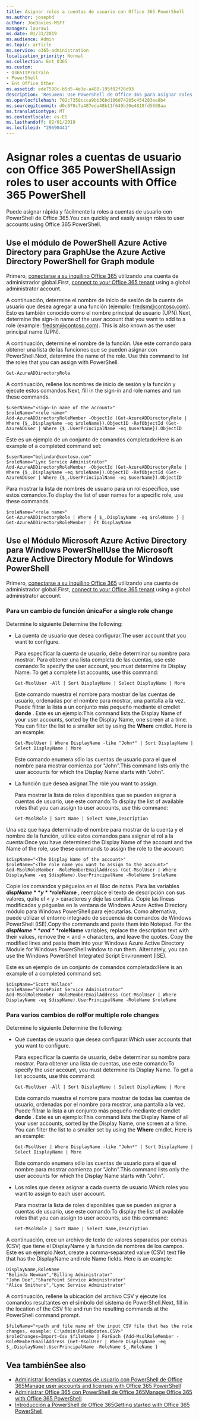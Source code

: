 ```yaml
---
title: Asignar roles a cuentas de usuario con Office 365 PowerShell
ms.author: josephd
author: JoeDavies-MSFT
manager: laurawi
ms.date: 01/31/2019
ms.audience: Admin
ms.topic: article
ms.service: o365-administration
localization_priority: Normal
ms.collection: Ent_O365
ms.custom:
- O365ITProTrain
- PowerShell
- Ent_Office_Other
ms.assetid: ede7598c-b5d5-4e3e-a488-195f02f26d93
description: 'Resumen: Use PowerShell de Office 365 para asignar roles a cuentas de usuario.'
ms.openlocfilehash: 702c7358ccca9bb36bd106d742b5c454283ee8b4
ms.sourcegitcommit: d0c870c7a487eda48b11f649b30e4818fd5608aa
ms.translationtype: MT
ms.contentlocale: es-ES
ms.lasthandoff: 02/01/2019
ms.locfileid: "29690441"
---
```

# <a name="assign-roles-to-user-accounts-with-office-365-powershell"></a><span data-ttu-id="a5247-103">Asignar roles a cuentas de usuario con Office 365 PowerShell</span><span class="sxs-lookup"><span data-stu-id="a5247-103">Assign roles to user accounts with Office 365 PowerShell</span></span>

<span data-ttu-id="a5247-104">Puede asignar rápida y fácilmente la roles a cuentas de usuario con PowerShell de Office 365.</span><span class="sxs-lookup"><span data-stu-id="a5247-104">You can quickly and easily assign roles to user accounts using Office 365 PowerShell.</span></span>

## <a name="use-the-azure-active-directory-powershell-for-graph-module"></a><span data-ttu-id="a5247-105">Use el módulo de PowerShell Azure Active Directory para Graph</span><span class="sxs-lookup"><span data-stu-id="a5247-105">Use the Azure Active Directory PowerShell for Graph module</span></span>

<span data-ttu-id="a5247-106">Primero, [conectarse a su inquilino Office 365](connect-to-office-365-powershell.md#connect-with-the-azure-active-directory-powershell-for-graph-module) utilizando una cuenta de administrador global.</span><span class="sxs-lookup"><span data-stu-id="a5247-106">First, [connect to your Office 365 tenant](connect-to-office-365-powershell.md#connect-with-the-azure-active-directory-powershell-for-graph-module) using a global administrator account.</span></span>
  
<span data-ttu-id="a5247-p101">A continuación, determine el nombre de inicio de sesión de la cuenta de usuario que desea agregar a una función (ejemplo: fredsm@contoso.com). Esto es también conocido como el nombre principal de usuario (UPN).</span><span class="sxs-lookup"><span data-stu-id="a5247-p101">Next, determine the sign-in name of the user account that you want to add to a role (example: fredsm@contoso.com). This is also known as the user principal name (UPN).</span></span>

<span data-ttu-id="a5247-p102">A continuación, determine el nombre de la función. Use este comando para obtener una lista de las funciones que se pueden asignar con PowerShell.</span><span class="sxs-lookup"><span data-stu-id="a5247-p102">Next, determine the name of the role. Use this command to list the roles that you can assign with PowerShell.</span></span>

````
Get-AzureADDirectoryRole
````

<span data-ttu-id="a5247-111">A continuación, rellene los nombres de inicio de sesión y la función y ejecute estos comandos.</span><span class="sxs-lookup"><span data-stu-id="a5247-111">Next, fill in the sign-in and role names and run these commands.</span></span>
  
```
$userName="<sign-in name of the account>"
$roleName="<role name>"
Add-AzureADDirectoryRoleMember -ObjectId (Get-AzureADDirectoryRole | Where {$_.DisplayName -eq $roleName}).ObjectID -RefObjectId (Get-AzureADUser | Where {$_.UserPrincipalName -eq $userName}).ObjectID
```

<span data-ttu-id="a5247-112">Este es un ejemplo de un conjunto de comandos completado:</span><span class="sxs-lookup"><span data-stu-id="a5247-112">Here is an example of a completed command set:</span></span>
  
```
$userName="belindan@contoso.com"
$roleName="Lync Service Administrator"
Add-AzureADDirectoryRoleMember -ObjectId (Get-AzureADDirectoryRole | Where {$_.DisplayName -eq $roleName}).ObjectID -RefObjectId (Get-AzureADUser | Where {$_.UserPrincipalName -eq $userName}).ObjectID
```

<span data-ttu-id="a5247-113">Para mostrar la lista de nombres de usuario para un rol específico, use estos comandos.</span><span class="sxs-lookup"><span data-stu-id="a5247-113">To display the list of user names for a specific role, use these commands.</span></span>

```
$roleName="<role name>"
Get-AzureADDirectoryRole | Where { $_.DisplayName -eq $roleName } | Get-AzureADDirectoryRoleMember | Ft DisplayName
```

## <a name="use-the-microsoft-azure-active-directory-module-for-windows-powershell"></a><span data-ttu-id="a5247-114">Use el Módulo Microsoft Azure Active Directory para Windows PowerShell</span><span class="sxs-lookup"><span data-stu-id="a5247-114">Use the Microsoft Azure Active Directory Module for Windows PowerShell</span></span>

<span data-ttu-id="a5247-115">Primero, [conectarse a su inquilino Office 365](connect-to-office-365-powershell.md#connect-with-the-microsoft-azure-active-directory-module-for-windows-powershell) utilizando una cuenta de administrador global.</span><span class="sxs-lookup"><span data-stu-id="a5247-115">First, [connect to your Office 365 tenant](connect-to-office-365-powershell.md#connect-with-the-microsoft-azure-active-directory-module-for-windows-powershell) using a global administrator account.</span></span>
  
### <a name="for-a-single-role-change"></a><span data-ttu-id="a5247-116">Para un cambio de función única</span><span class="sxs-lookup"><span data-stu-id="a5247-116">For a single role change</span></span>

<span data-ttu-id="a5247-117">Determine lo siguiente:</span><span class="sxs-lookup"><span data-stu-id="a5247-117">Determine the following:</span></span>
  
- <span data-ttu-id="a5247-118">La cuenta de usuario que desea configurar.</span><span class="sxs-lookup"><span data-stu-id="a5247-118">The user account that you want to configure.</span></span>
    
    <span data-ttu-id="a5247-p103">Para especificar la cuenta de usuario, debe determinar su nombre para mostrar. Para obtener una lista completa de las cuentas, use este comando:</span><span class="sxs-lookup"><span data-stu-id="a5247-p103">To specify the user account, you must determine its Display Name. To get a complete list accounts, use this command:</span></span>
    
  ```
  Get-MsolUser -All | Sort DisplayName | Select DisplayName | More
  ```

    <span data-ttu-id="a5247-p104">Este comando muestra el nombre para mostrar de las cuentas de usuario, ordenadas por el nombre para mostrar, una pantalla a la vez. Puede filtrar la lista a un conjunto más pequeño mediante el cmdlet **donde** . Este es un ejemplo:</span><span class="sxs-lookup"><span data-stu-id="a5247-p104">This command lists the Display Name of your user accounts, sorted by the Display Name, one screen at a time. You can filter the list to a smaller set by using the **Where** cmdlet. Here is an example:</span></span>
    
  ```
  Get-MsolUser | Where DisplayName -like "John*" | Sort DisplayName | Select DisplayName | More
  ```

    <span data-ttu-id="a5247-124">Este comando enumera sólo las cuentas de usuario para el que el nombre para mostrar comienza por "John".</span><span class="sxs-lookup"><span data-stu-id="a5247-124">This command lists only the user accounts for which the Display Name starts with "John".</span></span>
    
- <span data-ttu-id="a5247-125">La función que desea asignar.</span><span class="sxs-lookup"><span data-stu-id="a5247-125">The role you want to assign.</span></span>
    
    <span data-ttu-id="a5247-126">Para mostrar la lista de roles disponibles que se pueden asignar a cuentas de usuario, use este comando:</span><span class="sxs-lookup"><span data-stu-id="a5247-126">To display the list of available roles that you can assign to user accounts, use this command:</span></span>
    
  ```
  Get-MsolRole | Sort Name | Select Name,Description
  ```

<span data-ttu-id="a5247-127">Una vez que haya determinado el nombre para mostrar de la cuenta y el nombre de la función, utilice estos comandos para asignar el rol a la cuenta:</span><span class="sxs-lookup"><span data-stu-id="a5247-127">Once you have determined the Display Name of the account and the Name of the role, use these commands to assign the role to the account:</span></span>
  
```
$dispName="<The Display Name of the account>"
$roleName="<The role name you want to assign to the account>"
Add-MsolRoleMember -RoleMemberEmailAddress (Get-MsolUser | Where DisplayName -eq $dispName).UserPrincipalName -RoleName $roleName
```

<span data-ttu-id="a5247-p105">Copie los comandos y péguelos en el Bloc de notas. Para las variables **$dispName** y **$roleName** , reemplace el texto de descripción con sus valores, quite el \< y > caracteres y deje las comillas. Copie las líneas modificadas y péguelas en la ventana de Windows Azure Active Directory módulo para Windows PowerShell para ejecutarlas. Como alternativa, puede utilizar el entorno integrado de secuencia de comandos de Windows PowerShell (ISE).</span><span class="sxs-lookup"><span data-stu-id="a5247-p105">Copy the commands and paste them into Notepad. For the **$dispName** and **$roleName** variables, replace the description text with their values, remove the \< and > characters, and leave the quotes. Copy the modified lines and paste them into your Windows Azure Active Directory Module for Windows PowerShell window to run them. Alternately, you can use the Windows PowerShell Integrated Script Environment (ISE).</span></span>
  
<span data-ttu-id="a5247-132">Este es un ejemplo de un conjunto de comandos completado:</span><span class="sxs-lookup"><span data-stu-id="a5247-132">Here is an example of a completed command set:</span></span>
  
```
$dispName="Scott Wallace"
$roleName="SharePoint Service Administrator"
Add-MsolRoleMember -RoleMemberEmailAddress (Get-MsolUser | Where DisplayName -eq $dispName).UserPrincipalName -RoleName $roleName
```

### <a name="for-multiple-role-changes"></a><span data-ttu-id="a5247-133">Para varios cambios de rol</span><span class="sxs-lookup"><span data-stu-id="a5247-133">For multiple role changes</span></span>

<span data-ttu-id="a5247-134">Determine lo siguiente:</span><span class="sxs-lookup"><span data-stu-id="a5247-134">Determine the following:</span></span>
  
- <span data-ttu-id="a5247-135">Qué cuentas de usuario que desea configurar.</span><span class="sxs-lookup"><span data-stu-id="a5247-135">Which user accounts that you want to configure.</span></span>
    
    <span data-ttu-id="a5247-p106">Para especificar la cuenta de usuario, debe determinar su nombre para mostrar. Para obtener una lista de cuentas, use este comando:</span><span class="sxs-lookup"><span data-stu-id="a5247-p106">To specify the user account, you must determine its Display Name. To get a list accounts, use this command:</span></span>
    
  ```
  Get-MsolUser -All | Sort DisplayName | Select DisplayName | More
  ```

    <span data-ttu-id="a5247-p107">Este comando muestra el nombre para mostrar de todas las cuentas de usuario, ordenadas por el nombre para mostrar, una pantalla a la vez. Puede filtrar la lista a un conjunto más pequeño mediante el cmdlet **donde** . Este es un ejemplo:</span><span class="sxs-lookup"><span data-stu-id="a5247-p107">This command lists the Display Name of all your user accounts, sorted by the Display Name, one screen at a time. You can filter the list to a smaller set by using the **Where** cmdlet. Here is an example:</span></span>
    
  ```
  Get-MsolUser | Where DisplayName -like "John*" | Sort DisplayName | Select DisplayName | More
  ```

    <span data-ttu-id="a5247-141">Este comando enumera sólo las cuentas de usuario para el que el nombre para mostrar comienza por "John".</span><span class="sxs-lookup"><span data-stu-id="a5247-141">This command lists only the user accounts for which the Display Name starts with "John".</span></span>
    
- <span data-ttu-id="a5247-142">Los roles que desea asignar a cada cuenta de usuario.</span><span class="sxs-lookup"><span data-stu-id="a5247-142">Which roles you want to assign to each user account.</span></span>
    
    <span data-ttu-id="a5247-143">Para mostrar la lista de roles disponibles que se pueden asignar a cuentas de usuario, use este comando:</span><span class="sxs-lookup"><span data-stu-id="a5247-143">To display the list of available roles that you can assign to user accounts, use this command:</span></span>
    
  ```
  Get-MsolRole | Sort Name | Select Name,Description
  ```

<span data-ttu-id="a5247-p108">A continuación, cree un archivo de texto de valores separados por comas (CSV) que tiene el DisplayName y la función de nombres de los campos. Este es un ejemplo:</span><span class="sxs-lookup"><span data-stu-id="a5247-p108">Next, create a comma-separated value (CSV) text file that has the DisplayName and role Name fields. Here is an example:</span></span>
  
```
DisplayName,RoleName
"Belinda Newman","Billing Administrator"
"John Doe","SharePoint Service Administrator"
"Alice Smithers","Lync Service Administrator"
```

<span data-ttu-id="a5247-146">A continuación, rellene la ubicación del archivo CSV y ejecute los comandos resultantes en el símbolo del sistema de PowerShell.</span><span class="sxs-lookup"><span data-stu-id="a5247-146">Next, fill in the location of the CSV file and run the resulting commands at the PowerShell command prompt.</span></span>
  
```
$fileName="<path and file name of the input CSV file that has the role changes, example: C:\admin\RoleUpdates.CSV>"
$roleChanges=Import-Csv $fileName | ForEach {Add-MsolRoleMember -RoleMemberEmailAddress (Get-MsolUser | Where DisplayName -eq $_.DisplayName).UserPrincipalName -RoleName $_.RoleName }

```

## <a name="see-also"></a><span data-ttu-id="a5247-147">Vea también</span><span class="sxs-lookup"><span data-stu-id="a5247-147">See also</span></span>

- [<span data-ttu-id="a5247-148">Administrar licencias y cuentas de usuario con PowerShell de Office 365</span><span class="sxs-lookup"><span data-stu-id="a5247-148">Manage user accounts and licenses with Office 365 PowerShell</span></span>](manage-user-accounts-and-licenses-with-office-365-powershell.md)
- [<span data-ttu-id="a5247-149">Administrar Office 365 con PowerShell de Office 365</span><span class="sxs-lookup"><span data-stu-id="a5247-149">Manage Office 365 with Office 365 PowerShell</span></span>](manage-office-365-with-office-365-powershell.md)
- [<span data-ttu-id="a5247-150">Introducción a PowerShell de Office 365</span><span class="sxs-lookup"><span data-stu-id="a5247-150">Getting started with Office 365 PowerShell</span></span>](getting-started-with-office-365-powershell.md)
